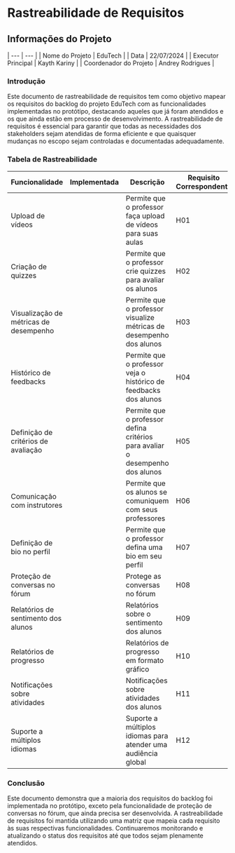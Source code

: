 # Rastreabilidade de Requisitos
## Informações do Projeto

| --- | --- |
| Nome do Projeto | EduTech |
| Data | 22/07/2024 |
| Executor Principal | Kayth Kariny |
| Coordenador do Projeto | Andrey Rodrigues |

### Introdução

Este documento de rastreabilidade de requisitos tem como objetivo mapear os requisitos do backlog do projeto EduTech com as funcionalidades implementadas no protótipo, destacando aqueles que já foram atendidos e os que ainda estão em processo de desenvolvimento. A rastreabilidade de requisitos é essencial para garantir que todas as necessidades dos stakeholders sejam atendidas de forma eficiente e que quaisquer mudanças no escopo sejam controladas e documentadas adequadamente.

### Tabela de Rastreabilidade

| Funcionalidade | Implementada | Descrição | Requisito Correspondente | Status |
| --- | --- | --- | --- | --- |
| Upload de vídeos | | Permite que o professor faça upload de vídeos para suas aulas | H01 | Implementado |
| Criação de quizzes | | Permite que o professor crie quizzes para avaliar os alunos | H02 | Implementado |
| Visualização de métricas de desempenho | | Permite que o professor visualize métricas de desempenho dos alunos | H03 | Em desenvolvimento |
| Histórico de feedbacks | | Permite que o professor veja o histórico de feedbacks dos alunos | H04 | Implementado |
| Definição de critérios de avaliação | | Permite que o professor defina critérios para avaliar o desempenho dos alunos | H05 | Em desenvolvimento |
| Comunicação com instrutores | | Permite que os alunos se comuniquem com seus professores | H06 | Implementado |
| Definição de bio no perfil | | Permite que o professor defina uma bio em seu perfil | H07 | Implementado |
| Proteção de conversas no fórum | | Protege as conversas no fórum | H08 | Não iniciado |
| Relatórios de sentimento dos alunos | | Relatórios sobre o sentimento dos alunos | H09 | Implementado |
| Relatórios de progresso | | Relatórios de progresso em formato gráfico | H10 | Em desenvolvimento |
| Notificações sobre atividades | | Notificações sobre atividades dos alunos | H11 | Implementado |
| Suporte a múltiplos idiomas | | Suporte a múltiplos idiomas para atender uma audiência global | H12 | Em desenvolvimento |

### Conclusão

Este documento demonstra que a maioria dos requisitos do backlog foi implementada no protótipo, exceto pela funcionalidade de proteção de conversas no fórum, que ainda precisa ser desenvolvida. A rastreabilidade de requisitos foi mantida utilizando uma matriz que mapeia cada requisito às suas respectivas funcionalidades. Continuaremos monitorando e atualizando o status dos requisitos até que todos sejam plenamente atendidos.


